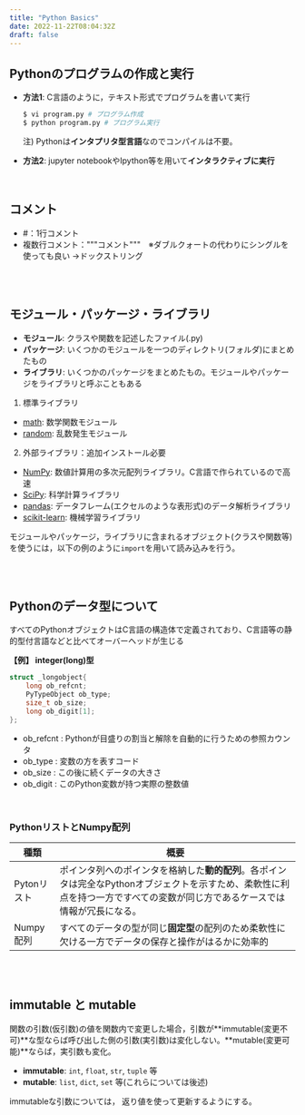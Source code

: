 ```yaml
---
title: "Python Basics"
date: 2022-11-22T08:04:32Z
draft: false
---
```




## Pythonのプログラムの作成と実行

- **方法1**: C言語のように，テキスト形式でプログラムを書いて実行

  ```bash
  $ vi program.py # プログラム作成
  $ python program.py # プログラム実行
  ```

  注) Pythonは**インタプリタ型言語**なのでコンパイルは不要。


- **方法2**: jupyter notebookやIpython等を用いて**インタラクティブに実行**

<br>

## コメント

- #：1行コメント
- 複数行コメント："""コメント"""　※ダブルクォートの代わりにシングルを使っても良い →ドックストリング

<br><br>

## モジュール・パッケージ・ライブラリ

- **モジュール**: クラスや関数を記述したファイル(.py)
- **パッケージ**: いくつかのモジュールを一つのディレクトリ(フォルダ)にまとめたもの
- **ライブラリ**: いくつかのパッケージをまとめたもの。モジュールやパッケージをライブラリと呼ぶこともある


1. 標準ライブラリ
  - [math](https://docs.python.org/3/library/math.html): 数学関数モジュール
  - [random](https://docs.python.org/3/library/random.html): 乱数発生モジュール

2. 外部ライブラリ：追加インストール必要
  - [NumPy](https://numpy.org/): 数値計算用の多次元配列ライブラリ。C言語で作られているので高速
  - [SciPy](https://www.scipy.org/scipylib/index.html): 科学計算ライブラリ
  - [pandas](https://pandas.pydata.org/): データフレーム(エクセルのような表形式)のデータ解析ライブラリ
  - [scikit-learn](https://scikit-learn.org/stable/): 機械学習ライブラリ


モジュールやパッケージ，ライブラリに含まれるオブジェクト(クラスや関数等)を使うには，以下の例のように`import`を用いて読み込みを行う。



<br><br>





## Pythonのデータ型について
すべてのPythonオブジェクトはC言語の構造体で定義されており、C言語等の静的型付言語などと比べてオーバーヘッドが生じる

**【例】 integer(long)型**
```c
struct _longobject{
    long ob_refcnt;
    PyTypeObject ob_type;
    size_t ob_size;
    long ob_digit[1];
};
```
- ob_refcnt : Pythonが目盛りの割当と解除を自動的に行うための参照カウンタ
- ob_type : 変数の方を表すコード
- ob_size : この後に続くデータの大きさ
- ob_digit : このPython変数が持つ実際の整数値

<br>

### PythonリストとNumpy配列
|種類|概要|
| --- | --- |
|Pytonリスト|ポインタ列へのポインタを格納した**動的配列**。各ポインタは完全なPythonオブジェクトを示すため、柔軟性に利点を持つ一方ですべての変数が同じ方であるケースでは情報が冗長になる。|
|Numpy配列|すべてのデータの型が同じ**固定型**の配列のため柔軟性に欠ける一方でデータの保存と操作がはるかに効率的|


<br><br>






## immutable と mutable

関数の引数(仮引数)の値を関数内で変更した場合，引数が**immutable(変更不可)**な型ならば呼び出した側の引数(実引数)は変化しない。**mutable(変更可能)**ならば，実引数も変化。

- **immutable**: `int`, `float`, `str`, `tuple` 等
- **mutable**: `list`, `dict`, `set` 等(これらについては後述)
   
immutableな引数については， 返り値を使って更新するようにする。


